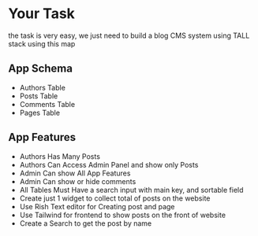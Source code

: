 # Your Task

the task is very easy, we just need to build a blog CMS system using TALL stack using this map

## App Schema

- Authors Table
- Posts Table
- Comments Table
- Pages Table

## App Features

- Authors Has Many Posts
- Authors Can Access Admin Panel and show only Posts
- Admin Can show All App Features
- Admin Can show or hide comments
- All Tables Must Have a search input with main key, and sortable field
- Create just 1 widget to collect total of posts on the website
- Use Rish Text editor for Creating post and page
- Use Tailwind for frontend to show posts on the front of website
- Create a Search to get the post by name

